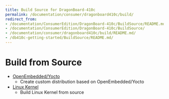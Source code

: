 ```yaml
---
title: Build Source for DragonBoard-410c
permalink: /documentation/consumer/dragonboard410c/build/
redirect_from:
- /documentation/ConsumerEdition/DragonBoard-410c/BuildSource/README.md/
- /documentation/ConsumerEdition/DragonBoard-410c/BuildSource/
- /documentation/consumer/dragonboard410c/build/README.md/
- /db410c-getting-started/BuildSource/README.md/
---
```

# Build from Source

- [OpenEmbedded/Yocto](open-embedded.md)
   - Create custom distribution based on OpenEmbedded/Yocto
- [Linux Kernel](kernel.md)
   - Build Linux Kernel from source
